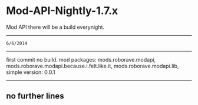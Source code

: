 Mod-API-Nightly-1.7.x
=====================

Mod API
there will be a build everynight. 

------------------
    6/6/2014
------------------
first commit no build.
mod packages:
  mods.roborave.modapi,
  mods.roborave.modapi.because.i.felt.like.it,
  mods.roborave.modapi.lib,
  simple version: 0.0.1
  
-------------------
no further lines
-------------------
